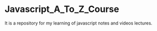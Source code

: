 # Javascript_A_To_Z_Course
It is a repository for my learning of javascript notes and videos lectures.
